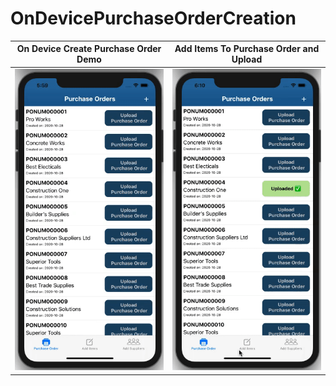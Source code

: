 # OnDevicePurchaseOrderCreation

On Device Create Purchase Order Demo | Add Items To Purchase Order and Upload
------------ | -------------
![](https://github.com/chetanmn9/OnDevicePurchaseOrderCreation/blob/master/App%20Demo/Demo_Create_Purchase_Order.gif) | ![](https://github.com/chetanmn9/OnDevicePurchaseOrderCreation/blob/master/App%20Demo/Demo_Add_Item_To_PO_Upload.gif)
